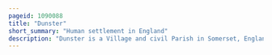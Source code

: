 ```yaml
---
pageid: 1090088
title: "Dunster"
short_summary: "Human settlement in England"
description: "Dunster is a Village and civil Parish in Somerset, England, within the north-eastern Boundary of Exmoor National Park. It lies on the Bristol Channel 2. 5 Miles southeast of Minehead and 20 Miles northwest of Taunton. At the 2011 Census it had a Population of 817."
---
```

